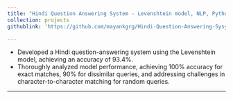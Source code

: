 ```yaml
---
title: "Hindi Question Answering System - Levenshtein model, NLP, Python"
collection: projects
githublink: 'https://github.com/mayankgrg/Hindi-Question-Answering-Sysytem'

---
```

* Developed a Hindi question-answering system using the Levenshtein model, achieving an accuracy of 93.4%.<br>
* Thoroughly analyzed model performance, achieving 100% accuracy for exact matches, 90% for dissimilar queries, and addressing challenges in character-to-character matching for random queries.

---
